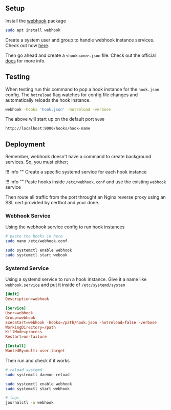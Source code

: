 ## Setup

Install the [webhook](https://github.com/adnanh/webhook) package
``` bash
sudo apt install webhook
```

Create a system user and group to handle webhook instance services. Check out how [here](../general/#system-user).

Then go ahead and create a `<hookname>.json` file. Check out the official [docs](https://github.com/adnanh/webhook/tree/master/docs) for more info.



## Testing 

When testing run this command to pop a hook instance for the `hook.json` config. The `hotreload` flag watches for config file changes and automatically reloads the hook instance.
``` bash
webhook -hooks 'hook.json' -hotreload -verbose
```

The above will start up on the default port `9000`
``` 
http://localhost:9000/hooks/hook-name
```

## Deployment

Remember, webhook doesn't have a command to create background services.
So, you must either;

!!! info ""
    Create a specific systemd service for each hook instance

!!! info ""
    Paste hooks inside `/etc/webhook.conf` and use the existing `webhook` service

Then route all traffic from the port throught an Nginx reverse proxy using an SSL cert provided by certbot and your done.


### Webhook Service

Using the webhook service config to run hook instances
``` bash
# paste the hooks in here
sudo nano /etc/webhook.conf

sudo systemctl enable webhook
sudo systemctl start webook
```


### Systemd Service

Using a systemd service to run a hook instance. Give it a name like `webhook.service` and put it inside of `/etc/systemd/system`
``` conf
[Unit]
Description=webhook

[Service]
User=webhook
Group=webhook
ExecStart=webhook -hooks=/path/hook.json -hotreload=false -verbose
WorkingDirectory=/path
KillMode=process
Restart=on-failure

[Install]
WantedBy=multi-user.target
```


Then run and check if it works
``` bash
# reload systemd
sudo systemctl daemon-reload

sudo systemctl enable webhook
sudo systemctl start webhook

# logs
journalctl -u webhook 
```
